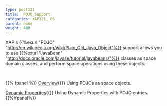 ```yaml
---
type: post121
title:  POJO Support
categories: XAP121, OS
parent: none
weight: 400
---
```




XAP's {{%exurl "POJO" "http://en.wikipedia.org/wiki/Plain_Old_Java_Object"%}} support allows you to use {{%exurl "JavaBean" "http://docs.oracle.com/javase/tutorial/javabeans/"%}} classes as space domain classes, and perform space operations using these objects.



<br>


{{% fpanel %}}
[Overview](./pojo-support.html){{<wbr>}}
Using POJOs as space objects.

[Dynamic Properties](./dynamic-properties.html){{<wbr>}}
Using Dynamic Properties with POJO entries.
{{%/fpanel%}}

